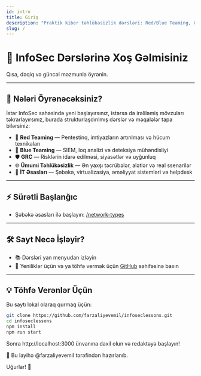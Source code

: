 ```yaml
---
id: intro
title: Giriş
description: "Praktik kiber təhlükəsizlik dərsləri: Red/Blue Teaming, GRC və İT əsasları."
slug: /
---
```


# 👋 InfoSec Dərslərinə Xoş Gəlmisiniz

Qısa, dəqiq və güncəl məzmunla öyrənin.

---

## 🚀 Nələri Öyrənəcəksiniz?

İstər InfoSec sahəsində yeni başlayırsınız, istərsə də irəliləmiş mövzuları təkrarlayırsınız, burada strukturlaşdırılmış dərslər və məqalələr tapa bilərsiniz:

- 🔴 **Red Teaming** — Pentestinq, imtiyazların artırılması və hücum texnikaları
- 🔵 **Blue Teaming** — SIEM, loq analizi və deteksiya mühəndisliyi
- 🛡️ **GRC** — Risklərin idarə edilməsi, siyasətlər və uyğunluq
- 🌐 **Ümumi Təhlükəsizlik** — Ən yaxşı təcrübələr, alətlər və real ssenarilər
- 🧱 **İT Əsasları** — Şəbəkə, virtualizasiya, əməliyyat sistemləri və helpdesk

---

## ⚡ Sürətli Başlanğıc

- Şəbəkə əsasları ilə başlayın: [/network-types](/network-types)

---

## 🛠️ Sayt Necə İşləyir?

- 📚 Dərsləri yan menyudan izləyin
- 💬 Yeniliklər üçün və ya töhfə vermək üçün [GitHub](https://github.com/farzaliyevemil/infoseclessons) səhifəsinə baxın

---

## 💡 Töhfə Verənlər Üçün

Bu saytı lokal olaraq qurmaq üçün:

```bash
git clone https://github.com/farzaliyevemil/infoseclessons.git
cd infoseclessons
npm install
npm run start
```
Sonra http://localhost:3000 ünvanına daxil olun və redaktəyə başlayın!

📌 Bu layihə @farzaliyevemil tərəfindən hazırlanıb.

Uğurlar! 🔐
